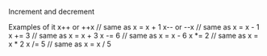 Increment and decrement

Examples of it 
x++ or ++x // same as x = x + 1 
x-- or --x // same as x = x - 1
x += 3 // same as x = x + 3
x -= 6 // same as x = x - 6
x *= 2 // same as x = x * 2
x /= 5 // same as x = x / 5